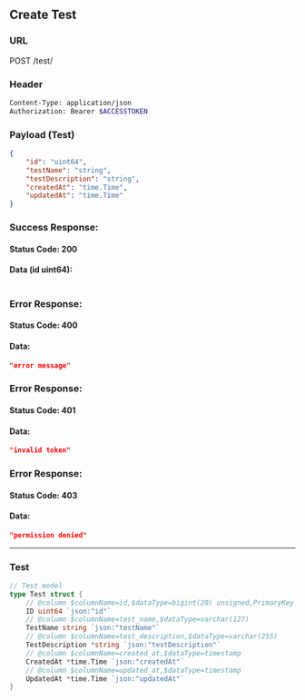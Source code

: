 ## Create Test

### URL

  POST /test/

### Header
```bash
Content-Type: application/json
Authorization: Bearer $ACCESSTOKEN
```

### Payload (Test)
```json
{
    "id": "uint64",
    "testName": "string",
    "testDescription": "string",
    "createdAt": "time.Time",
    "updatedAt": "time.Time"
}
```

### Success Response:
#### Status Code: 200
#### Data (id uint64):
```json

```

### Error Response:
#### Status Code: 400
#### Data:
```json
"error message"
```

### Error Response:
#### Status Code: 401
#### Data:
```json
"invalid token"
```

### Error Response:
#### Status Code: 403
#### Data:
```json
"permission denied"
```

--------------------

### Test
```go
// Test model
type Test struct {
	// @column $columnName=id,$dataType=bigint(20) unsigned,PrimaryKey
	ID uint64 `json:"id"`
	// @column $columnName=test_name,$dataType=varchar(127)
	TestName string `json:"testName"`
	// @column $columnName=test_description,$dataType=varchar(255)
	TestDescription *string `json:"testDescription"`
	// @column $columnName=created_at,$dataType=timestamp
	CreatedAt *time.Time `json:"createdAt"`
	// @column $columnName=updated_at,$dataType=timestamp
	UpdatedAt *time.Time `json:"updatedAt"`
}
```